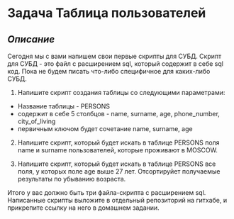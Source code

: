 # **Задача Таблица пользователей**

## *Описание*
Сегодня мы с вами напишем свои первые скрипты для СУБД. Скрипт для СУБД - это файл с расширением sql, который содержит в себе sql код. Пока не будем писать что-либо специфичное для каких-либо СУБД.

1. Напишите скрипт создания таблицы со следующими параметрами:

* Название таблицы - PERSONS
* содержит в себе 5 столбцов - name, surname, age, phone_number, city_of_living
* первичным ключом будет сочетание name, surname, age

2.  Напишите скрипт, который будет искать в таблице PERSONS поля name и surname пользователей, которые проживают в MOSCOW.

3.  Напишите скрипт, который будет искать в таблице PERSONS все поля, у которых поле age выше 27 лет. Отсортируйет получаемые результаты по убыванию возраста.

Итого у вас должно быть три файла-скрипта с расширением sql. Написанные скрипты выложите в отдельный репозиторий на гитхабе, и прикрепите ссылку на него в домашнем задании.